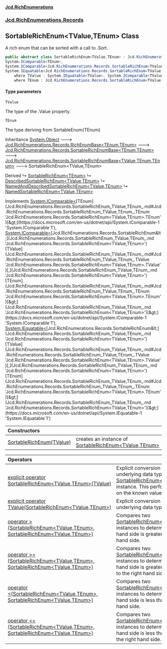 #### [Jcd.RichEnumerations](index.md 'index')
### [Jcd.RichEnumerations.Records](Jcd.RichEnumerations.Records.md 'Jcd.RichEnumerations.Records')

## SortableRichEnum<TValue,TEnum> Class

A rich enum that can be sorted with a call to .Sort.

```csharp
public abstract class SortableRichEnum<TValue,TEnum> : Jcd.RichEnumerations.Records.SortableRichEnumBase<TValue, TEnum, TEnum>,
System.IComparable<TEnum>,
System.IComparable<Jcd.RichEnumerations.Records.SortableRichEnum<TValue, TEnum>>,
System.IEquatable<Jcd.RichEnumerations.Records.SortableRichEnum<TValue, TEnum>>
    where TValue : System.IEquatable<TValue>, System.IComparable<TValue>
    where TEnum : Jcd.RichEnumerations.Records.SortableRichEnum<TValue, TEnum>, Jcd.RichEnumerations.ISortableRichEnumValueProvider<TValue>
```
#### Type parameters

<a name='Jcd.RichEnumerations.Records.SortableRichEnum_TValue,TEnum_.TValue'></a>

`TValue`

The type of the .Value property.

<a name='Jcd.RichEnumerations.Records.SortableRichEnum_TValue,TEnum_.TEnum'></a>

`TEnum`

The type deriving from SortableEnum{TEnum}

Inheritance [System.Object](https://docs.microsoft.com/en-us/dotnet/api/System.Object 'System.Object') &#129106; [Jcd.RichEnumerations.Records.RichEnumBase&lt;](Jcd.RichEnumerations.Records.RichEnumBase_TEnumeration,TEnumeratedItem_.md 'Jcd.RichEnumerations.Records.RichEnumBase<TEnumeration,TEnumeratedItem>')[TEnum](Jcd.RichEnumerations.Records.SortableRichEnum_TValue,TEnum_.md#Jcd.RichEnumerations.Records.SortableRichEnum_TValue,TEnum_.TEnum 'Jcd.RichEnumerations.Records.SortableRichEnum<TValue,TEnum>.TEnum')[,](Jcd.RichEnumerations.Records.RichEnumBase_TEnumeration,TEnumeratedItem_.md 'Jcd.RichEnumerations.Records.RichEnumBase<TEnumeration,TEnumeratedItem>')[TEnum](Jcd.RichEnumerations.Records.SortableRichEnum_TValue,TEnum_.md#Jcd.RichEnumerations.Records.SortableRichEnum_TValue,TEnum_.TEnum 'Jcd.RichEnumerations.Records.SortableRichEnum<TValue,TEnum>.TEnum')[&gt;](Jcd.RichEnumerations.Records.RichEnumBase_TEnumeration,TEnumeratedItem_.md 'Jcd.RichEnumerations.Records.RichEnumBase<TEnumeration,TEnumeratedItem>') &#129106; [Jcd.RichEnumerations.Records.SortableRichEnumBase&lt;](Jcd.RichEnumerations.Records.SortableRichEnumBase_TEnumeration,TEnumeratedItem_.md 'Jcd.RichEnumerations.Records.SortableRichEnumBase<TEnumeration,TEnumeratedItem>')[TEnum](Jcd.RichEnumerations.Records.SortableRichEnum_TValue,TEnum_.md#Jcd.RichEnumerations.Records.SortableRichEnum_TValue,TEnum_.TEnum 'Jcd.RichEnumerations.Records.SortableRichEnum<TValue,TEnum>.TEnum')[,](Jcd.RichEnumerations.Records.SortableRichEnumBase_TEnumeration,TEnumeratedItem_.md 'Jcd.RichEnumerations.Records.SortableRichEnumBase<TEnumeration,TEnumeratedItem>')[TEnum](Jcd.RichEnumerations.Records.SortableRichEnum_TValue,TEnum_.md#Jcd.RichEnumerations.Records.SortableRichEnum_TValue,TEnum_.TEnum 'Jcd.RichEnumerations.Records.SortableRichEnum<TValue,TEnum>.TEnum')[&gt;](Jcd.RichEnumerations.Records.SortableRichEnumBase_TEnumeration,TEnumeratedItem_.md 'Jcd.RichEnumerations.Records.SortableRichEnumBase<TEnumeration,TEnumeratedItem>') &#129106; [Jcd.RichEnumerations.Records.SortableRichEnumBase&lt;](Jcd.RichEnumerations.Records.SortableRichEnumBase_TValue,TEnumeration,TEnumeratedItem_.md 'Jcd.RichEnumerations.Records.SortableRichEnumBase<TValue,TEnumeration,TEnumeratedItem>')[TValue](Jcd.RichEnumerations.Records.SortableRichEnum_TValue,TEnum_.md#Jcd.RichEnumerations.Records.SortableRichEnum_TValue,TEnum_.TValue 'Jcd.RichEnumerations.Records.SortableRichEnum<TValue,TEnum>.TValue')[,](Jcd.RichEnumerations.Records.SortableRichEnumBase_TValue,TEnumeration,TEnumeratedItem_.md 'Jcd.RichEnumerations.Records.SortableRichEnumBase<TValue,TEnumeration,TEnumeratedItem>')[TEnum](Jcd.RichEnumerations.Records.SortableRichEnum_TValue,TEnum_.md#Jcd.RichEnumerations.Records.SortableRichEnum_TValue,TEnum_.TEnum 'Jcd.RichEnumerations.Records.SortableRichEnum<TValue,TEnum>.TEnum')[,](Jcd.RichEnumerations.Records.SortableRichEnumBase_TValue,TEnumeration,TEnumeratedItem_.md 'Jcd.RichEnumerations.Records.SortableRichEnumBase<TValue,TEnumeration,TEnumeratedItem>')[TEnum](Jcd.RichEnumerations.Records.SortableRichEnum_TValue,TEnum_.md#Jcd.RichEnumerations.Records.SortableRichEnum_TValue,TEnum_.TEnum 'Jcd.RichEnumerations.Records.SortableRichEnum<TValue,TEnum>.TEnum')[&gt;](Jcd.RichEnumerations.Records.SortableRichEnumBase_TValue,TEnumeration,TEnumeratedItem_.md 'Jcd.RichEnumerations.Records.SortableRichEnumBase<TValue,TEnumeration,TEnumeratedItem>') &#129106; SortableRichEnum<TValue,TEnum>

Derived
&#8627; [SortableRichEnum&lt;TEnum&gt;](Jcd.RichEnumerations.Records.SortableRichEnum_TEnum_.md 'Jcd.RichEnumerations.Records.SortableRichEnum<TEnum>')
&#8627; [DescribedSortableRichEnum&lt;TValue,TEnum&gt;](Jcd.RichEnumerations.Records.Wrappers.DescribedSortableRichEnum_TValue,TEnum_.md 'Jcd.RichEnumerations.Records.Wrappers.DescribedSortableRichEnum<TValue,TEnum>')
&#8627; [NamedAndDescribedSortableRichEnum&lt;TValue,TEnum&gt;](Jcd.RichEnumerations.Records.Wrappers.NamedAndDescribedSortableRichEnum_TValue,TEnum_.md 'Jcd.RichEnumerations.Records.Wrappers.NamedAndDescribedSortableRichEnum<TValue,TEnum>')
&#8627; [NamedSortableRichEnum&lt;TValue,TEnum&gt;](Jcd.RichEnumerations.Records.Wrappers.NamedSortableRichEnum_TValue,TEnum_.md 'Jcd.RichEnumerations.Records.Wrappers.NamedSortableRichEnum<TValue,TEnum>')

Implements [System.IComparable&lt;](https://docs.microsoft.com/en-us/dotnet/api/System.IComparable-1 'System.IComparable`1')[TEnum](Jcd.RichEnumerations.Records.SortableRichEnum_TValue,TEnum_.md#Jcd.RichEnumerations.Records.SortableRichEnum_TValue,TEnum_.TEnum 'Jcd.RichEnumerations.Records.SortableRichEnum<TValue,TEnum>.TEnum')[&gt;](https://docs.microsoft.com/en-us/dotnet/api/System.IComparable-1 'System.IComparable`1'), [System.IComparable&lt;](https://docs.microsoft.com/en-us/dotnet/api/System.IComparable-1 'System.IComparable`1')[Jcd.RichEnumerations.Records.SortableRichEnum&lt;](Jcd.RichEnumerations.Records.SortableRichEnum_TValue,TEnum_.md 'Jcd.RichEnumerations.Records.SortableRichEnum<TValue,TEnum>')[TValue](Jcd.RichEnumerations.Records.SortableRichEnum_TValue,TEnum_.md#Jcd.RichEnumerations.Records.SortableRichEnum_TValue,TEnum_.TValue 'Jcd.RichEnumerations.Records.SortableRichEnum<TValue,TEnum>.TValue')[,](Jcd.RichEnumerations.Records.SortableRichEnum_TValue,TEnum_.md 'Jcd.RichEnumerations.Records.SortableRichEnum<TValue,TEnum>')[TEnum](Jcd.RichEnumerations.Records.SortableRichEnum_TValue,TEnum_.md#Jcd.RichEnumerations.Records.SortableRichEnum_TValue,TEnum_.TEnum 'Jcd.RichEnumerations.Records.SortableRichEnum<TValue,TEnum>.TEnum')[&gt;](Jcd.RichEnumerations.Records.SortableRichEnum_TValue,TEnum_.md 'Jcd.RichEnumerations.Records.SortableRichEnum<TValue,TEnum>')[&gt;](https://docs.microsoft.com/en-us/dotnet/api/System.IComparable-1 'System.IComparable`1'), [System.IEquatable&lt;](https://docs.microsoft.com/en-us/dotnet/api/System.IEquatable-1 'System.IEquatable`1')[Jcd.RichEnumerations.Records.SortableRichEnum&lt;](Jcd.RichEnumerations.Records.SortableRichEnum_TValue,TEnum_.md 'Jcd.RichEnumerations.Records.SortableRichEnum<TValue,TEnum>')[TValue](Jcd.RichEnumerations.Records.SortableRichEnum_TValue,TEnum_.md#Jcd.RichEnumerations.Records.SortableRichEnum_TValue,TEnum_.TValue 'Jcd.RichEnumerations.Records.SortableRichEnum<TValue,TEnum>.TValue')[,](Jcd.RichEnumerations.Records.SortableRichEnum_TValue,TEnum_.md 'Jcd.RichEnumerations.Records.SortableRichEnum<TValue,TEnum>')[TEnum](Jcd.RichEnumerations.Records.SortableRichEnum_TValue,TEnum_.md#Jcd.RichEnumerations.Records.SortableRichEnum_TValue,TEnum_.TEnum 'Jcd.RichEnumerations.Records.SortableRichEnum<TValue,TEnum>.TEnum')[&gt;](Jcd.RichEnumerations.Records.SortableRichEnum_TValue,TEnum_.md 'Jcd.RichEnumerations.Records.SortableRichEnum<TValue,TEnum>')[&gt;](https://docs.microsoft.com/en-us/dotnet/api/System.IEquatable-1 'System.IEquatable`1')

| Constructors | |
| :--- | :--- |
| [SortableRichEnum(TValue)](Jcd.RichEnumerations.Records.SortableRichEnum_TValue,TEnum_.SortableRichEnum(TValue).md 'Jcd.RichEnumerations.Records.SortableRichEnum<TValue,TEnum>.SortableRichEnum(TValue)') | creates an instance of [SortableRichEnum&lt;TValue,TEnum&gt;](Jcd.RichEnumerations.Records.SortableRichEnum_TValue,TEnum_.md 'Jcd.RichEnumerations.Records.SortableRichEnum<TValue,TEnum>') |

| Operators | |
| :--- | :--- |
| [explicit operator SortableRichEnum&lt;TValue,TEnum&gt;(TValue)](Jcd.RichEnumerations.Records.SortableRichEnum_TValue,TEnum_.op_ExplicitJcd.RichEnumerations.Records.SortableRichEnum_TValue,TEnum_(TValue).md 'Jcd.RichEnumerations.Records.SortableRichEnum<TValue,TEnum>.op_Explicit Jcd.RichEnumerations.Records.SortableRichEnum<TValue,TEnum>(TValue)') | Explicit conversion from the underlying data type to an [SortableRichEnum&lt;TValue,TEnum&gt;](Jcd.RichEnumerations.Records.SortableRichEnum_TValue,TEnum_.md 'Jcd.RichEnumerations.Records.SortableRichEnum<TValue,TEnum>') instance. This performs a lookup on the known values. |
| [explicit operator TValue(SortableRichEnum&lt;TValue,TEnum&gt;)](Jcd.RichEnumerations.Records.SortableRichEnum_TValue,TEnum_.op_ExplicitTValue(Jcd.RichEnumerations.Records.SortableRichEnum_TValue,TEnum_).md 'Jcd.RichEnumerations.Records.SortableRichEnum<TValue,TEnum>.op_Explicit TValue(Jcd.RichEnumerations.Records.SortableRichEnum<TValue,TEnum>)') | Explicit conversion to the underlying data type. |
| [operator &gt;(SortableRichEnum&lt;TValue,TEnum&gt;, SortableRichEnum&lt;TValue,TEnum&gt;)](Jcd.RichEnumerations.Records.SortableRichEnum_TValue,TEnum_.op_GreaterThan(Jcd.RichEnumerations.Records.SortableRichEnum_TValue,TEnum_,Jcd.RichEnumerations.Records.SortableRichEnum_TValue,TEnum_).md 'Jcd.RichEnumerations.Records.SortableRichEnum<TValue,TEnum>.op_GreaterThan(Jcd.RichEnumerations.Records.SortableRichEnum<TValue,TEnum>, Jcd.RichEnumerations.Records.SortableRichEnum<TValue,TEnum>)') | Compares two [SortableRichEnum&lt;TValue,TEnum&gt;](Jcd.RichEnumerations.Records.SortableRichEnum_TValue,TEnum_.md 'Jcd.RichEnumerations.Records.SortableRichEnum<TValue,TEnum>') instances to determine if the left hand side is greater than the right hand side. |
| [operator &gt;=(SortableRichEnum&lt;TValue,TEnum&gt;, SortableRichEnum&lt;TValue,TEnum&gt;)](Jcd.RichEnumerations.Records.SortableRichEnum_TValue,TEnum_.op_GreaterThanOrEqual(Jcd.RichEnumerations.Records.SortableRichEnum_TValue,TEnum_,Jcd.RichEnumerations.Records.SortableRichEnum_TValue,TEnum_).md 'Jcd.RichEnumerations.Records.SortableRichEnum<TValue,TEnum>.op_GreaterThanOrEqual(Jcd.RichEnumerations.Records.SortableRichEnum<TValue,TEnum>, Jcd.RichEnumerations.Records.SortableRichEnum<TValue,TEnum>)') | Compares two [SortableRichEnum&lt;TValue,TEnum&gt;](Jcd.RichEnumerations.Records.SortableRichEnum_TValue,TEnum_.md 'Jcd.RichEnumerations.Records.SortableRichEnum<TValue,TEnum>') instances to determine if the left hand side is greater than or equal to the right hand side. |
| [operator &lt;(SortableRichEnum&lt;TValue,TEnum&gt;, SortableRichEnum&lt;TValue,TEnum&gt;)](Jcd.RichEnumerations.Records.SortableRichEnum_TValue,TEnum_.op_LessThan(Jcd.RichEnumerations.Records.SortableRichEnum_TValue,TEnum_,Jcd.RichEnumerations.Records.SortableRichEnum_TValue,TEnum_).md 'Jcd.RichEnumerations.Records.SortableRichEnum<TValue,TEnum>.op_LessThan(Jcd.RichEnumerations.Records.SortableRichEnum<TValue,TEnum>, Jcd.RichEnumerations.Records.SortableRichEnum<TValue,TEnum>)') | Compares two [SortableRichEnum&lt;TValue,TEnum&gt;](Jcd.RichEnumerations.Records.SortableRichEnum_TValue,TEnum_.md 'Jcd.RichEnumerations.Records.SortableRichEnum<TValue,TEnum>') instances to determine if the left hand side is less than the right hand side. |
| [operator &lt;=(SortableRichEnum&lt;TValue,TEnum&gt;, SortableRichEnum&lt;TValue,TEnum&gt;)](Jcd.RichEnumerations.Records.SortableRichEnum_TValue,TEnum_.op_LessThanOrEqual(Jcd.RichEnumerations.Records.SortableRichEnum_TValue,TEnum_,Jcd.RichEnumerations.Records.SortableRichEnum_TValue,TEnum_).md 'Jcd.RichEnumerations.Records.SortableRichEnum<TValue,TEnum>.op_LessThanOrEqual(Jcd.RichEnumerations.Records.SortableRichEnum<TValue,TEnum>, Jcd.RichEnumerations.Records.SortableRichEnum<TValue,TEnum>)') | Compares two [SortableRichEnum&lt;TValue,TEnum&gt;](Jcd.RichEnumerations.Records.SortableRichEnum_TValue,TEnum_.md 'Jcd.RichEnumerations.Records.SortableRichEnum<TValue,TEnum>') instances to determine if the left hand side is less than or equal to the right hand side. |
